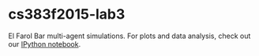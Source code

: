 cs383f2015-lab3
================

El Farol Bar multi-agent simulations. For plots and data analysis, check out our [IPython notebook](http://nbviewer.ipython.org/github/hawkw/cs383f2015-lab3/blob/master/analysis.ipynb).
